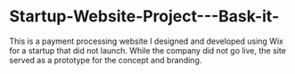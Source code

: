 # Startup-Website-Project---Bask-it-
This is a payment processing website I designed and developed using Wix for a startup that did not launch. While the company did not go live, the site served as a prototype for the concept and branding.
